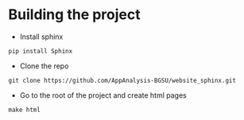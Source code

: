 #  Building the project 
* Install sphinx 

`pip install Sphinx`

* Clone the repo 

`git clone https://github.com/AppAnalysis-BGSU/website_sphinx.git`

* Go to the root of the project and create html pages


`make html`

